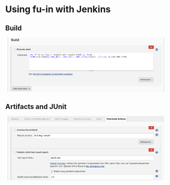 # Using fu-in with Jenkins
## Build
![Image of build](https://raw.githubusercontent.com/sebt3/fu-in/master/docs/jenkins_build.png)
## Artifacts and JUnit
![Image of junit](https://raw.githubusercontent.com/sebt3/fu-in/master/docs/jenkins_junit.png)
